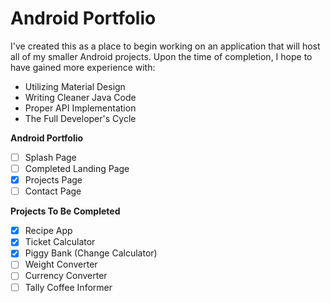 # Android Portfolio

I've created this as a place to begin working on an application that will host all of my smaller Android projects. Upon the time of completion,
I hope to have gained more experience with:
* Utilizing Material Design
* Writing Cleaner Java Code
* Proper API Implementation 
* The Full Developer's Cycle

**Android Portfolio**
- [ ] Splash Page
- [ ] Completed Landing Page
- [x] Projects Page
- [ ] Contact Page

**Projects To Be Completed**
- [x] Recipe App
- [x] Ticket Calculator
- [x] Piggy Bank (Change Calculator)
- [ ] Weight Converter
- [ ] Currency Converter
- [ ] Tally Coffee Informer
